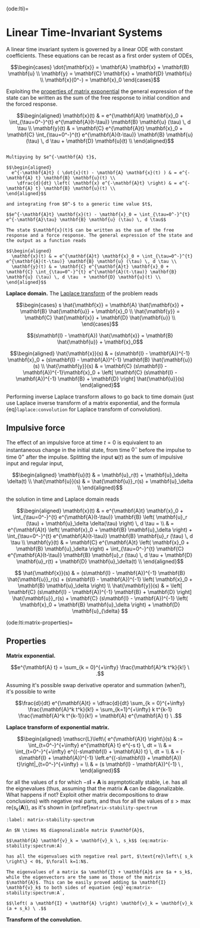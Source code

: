 (ode:lti)=
# Linear Time-Invariant Systems

A linear time invariant system is governed by a linear ODE with constant coefficients. These equations can be recast as a first order system of ODEs,

$$\begin{cases}
  \dot{\mathbf{x}} = \mathbf{A} \mathbf{x} + \mathbf{B} \mathbf{u} \\
       \mathbf{y}  = \mathbf{C} \mathbf{x} + \mathbf{D} \mathbf{u} \\
  \mathbf{x}(0^-) = \mathbf{x}_0
\end{cases}$$

Exploiting the [properties of matrix exponential](ode:lti:matrix-properties) the general expression of the state can be written as the sum of the free response to initial condition and the forced response.

$$\begin{aligned}
  \mathbf{x}(t) & = e^{\mathbf{A}t} \mathbf{x}_0 + \int_{\tau=0^-}^{t} e^{\mathbf{A}(t-\tau)} \mathbf{B} \mathbf{u} (\tau) \, d \tau \\
  \mathbf{y}(t) & = \mathbf{C} e^{\mathbf{A}t} \mathbf{x}_0 + \mathbf{C} \int_{\tau=0^-}^{t} e^{\mathbf{A}(t-\tau)} \mathbf{B} \mathbf{u} (\tau) \, d \tau  + \mathbf{D} \mathbf{u}(t) \\
\end{aligned}$$

```{dropdown} Proof in time domain

Multipying by $e^{-\mathbf{A} t}$,

$$\begin{aligned}
  e^{-\mathbf{A}t} ( \dot{x}(t) - \mathbf{A} \mathbf{x}(t) ) & = e^{-\mathbf{A} t} \mathbf{B} \mathbf{u}(t) \\
    \dfrac{d}{dt} \left( \mathbf{x} e^{-\mathbf{A}t} \right) & = e^{-\mathbf{A} t} \mathbf{B} \mathbf{u}(t) \\
\end{aligned}$$

and integrating from $0^-$ to a generic time value $t$,

$$e^{-\mathbf{A}t} \mathbf{x}(t) - \mathbf{x}_0 = \int_{\tau=0^-}^{t} e^{-\mathbf{A}\tau} \mathbf{B} \mathbf{u} (\tau) \, d \tau$$

The state $\mathbf{x}(t)$ can be written as the sum of the free response and a force response. The general expression of the state and the output as a function reads 

$$\begin{aligned}
  \mathbf{x}(t) & = e^{\mathbf{A}t} \mathbf{x}_0 + \int_{\tau=0^-}^{t} e^{\mathbf{A}(t-\tau)} \mathbf{B} \mathbf{u} (\tau) \, d \tau \\
  \mathbf{y}(t) & = \mathbf{C} e^{\mathbf{A}t} \mathbf{x}_0 + \mathbf{C} \int_{\tau=0^-}^{t} e^{\mathbf{A}(t-\tau)} \mathbf{B} \mathbf{u} (\tau) \, d \tau  + \mathbf{D} \mathbf{u}(t) \\
\end{aligned}$$

```

**Laplace domain.**
The [Laplace transform](complex:laplace) of the problem reads

$$\begin{cases}
   s \hat{\mathbf{x}} = \mathbf{A} \hat{\mathbf{x}} + \mathbf{B} \hat{\mathbf{u}} + \mathbf{x}_0 \\
     \hat{\mathbf{y}} = \mathbf{C} \hat{\mathbf{x}} + \mathbf{D} \hat{\mathbf{u}} \\
\end{cases}$$

$$(s\mathbf{I} - \mathbf{A}) \hat{\mathbf{x}} = \mathbf{B} \hat{\mathbf{u}} + \mathbf{x}_0$$

$$\begin{aligned}
  \hat{\mathbf{x}}(s) & = (s\mathbf{I} - \mathbf{A})^{-1} \mathbf{x}_0 + (s\mathbf{I} - \mathbf{A})^{-1} \mathbf{B} \hat{\mathbf{u}}(s) \\
  \hat{\mathbf{y}}(s) & = \mathbf{C} (s\mathbf{I} - \mathbf{A})^{-1}\mathbf{x}_0 + \left[ \mathbf{C} (s\mathbf{I} - \mathbf{A})^{-1} \mathbf{B} + \mathbf{D} \right] \hat{\mathbf{u}}(s)
\end{aligned}$$


Performing inverse Laplace transform allows to go back to time domain (just use Laplace inverse transform of a matrix exponential, and the formula {eq}`laplace:convolution` for Laplace transform of convolution).


## Impulsive force
The effect of an impulsive force at time $t=0$ is equivalent to an instantaneous change in the initial state, from time $0^-$ before the impulse to time $0^+$ after the impulse. Splitting the input $\mathbf{u}(t)$ as the sum of impulsive input and regular input,

$$\begin{aligned}
  \mathbf{u}(t) & = \mathbf{u}_r(t) + \mathbf{u}_\delta \delta(t) \\
  \hat{\mathbf{u}}(s) & = \hat{\mathbf{u}}_r(s) + \mathbf{u}_\delta \\
\end{aligned}$$

the solution in time and Laplace domain reads

$$\begin{aligned}
  \mathbf{x}(t)
  & = e^{\mathbf{A}t} \mathbf{x}_0 + \int_{\tau=0^-}^{t} e^{\mathbf{A}(t-\tau)} \mathbf{B} \left( \mathbf{u}_r (\tau) + \mathbf{u}_\delta \delta(\tau) \right) \, d \tau = \\ 
  & = e^{\mathbf{A}t} \left( \mathbf{x}_0 + \mathbf{B} \mathbf{u}_\delta \right) + \int_{\tau=0^-}^{t} e^{\mathbf{A}(t-\tau)} \mathbf{B} \mathbf{u}_r (\tau) \, d \tau \\
  \mathbf{y}(t)
  & = \mathbf{C} e^{\mathbf{A}t} \left( \mathbf{x}_0 + \mathbf{B} \mathbf{u}_\delta \right) + \int_{\tau=0^-}^{t} \mathbf{C} e^{\mathbf{A}(t-\tau)} \mathbf{B} \mathbf{u}_r (\tau) \, d \tau + \mathbf{D} \mathbf{u}_r(t) + \mathbf{D} \mathbf{u}_\delta(t) \\
\end{aligned}$$

$$
  \hat{\mathbf{x}}(s) & = (s\mathbf{I} - \mathbf{A})^{-1} \mathbf{B} \hat{\mathbf{u}}_r(s) + (s\mathbf{I} - \mathbf{A})^{-1} \left( \mathbf{x}_0 + \mathbf{B} \mathbf{u}_\delta \right) \\
  \hat{\mathbf{y}}(s) & = \left[ \mathbf{C} (s\mathbf{I} - \mathbf{A})^{-1} \mathbf{B} + \mathbf{D} \right] \hat{\mathbf{u}}_r(s) + \mathbf{C} (s\mathbf{I} - \mathbf{A})^{-1} \left( \mathbf{x}_0 + \mathbf{B} \mathbf{u}_\delta \right) + \mathbf{D} \mathbf{u}_{\delta}
$$

(ode:lti:matrix-properties)=
## Properties

**Matrix exponential.**

$$e^{\mathbf{A} t} = \sum_{k = 0}^{+\infty} \frac{\mathbf{A}^k t^k}{k!} \ .$$

Assuming it's possible swap derivative operator and summation (when?), it's possible to write

$$\frac{d}{dt} e^{\mathbf{A}t} = \dfrac{d}{dt} \sum_{k = 0}^{+\infty} \frac{\mathbf{A}^k t^k}{k!} = \sum_{k=1}^{+\infty} k t^{k-1} \frac{\mathbf{A}^k t^{k-1}}{k!} = \mathbf{A} e^{\mathbf{A} t} \ .$$

**Laplace transform of exponential matrix.**

$$\begin{aligned}
  \mathscr{L}\left\{ e^{\mathbf{A}t} \right\}(s)
  & := \int_{t=0^-}^{+\infty} e^{\mathbf{A} t} e^{-s t} \, dt = \\
  & = \int_{t=0^-}^{+\infty} e^{(-s\mathbf{I} + \mathbf{A}) t} \, dt = \\
  & = (-s\mathbf{I} + \mathbf{A})^{-1} \left.e^{(-s\mathbf{I} + \mathbf{A}) t}\right|_{t=0^-}^{+\infty} = \\
  & = (s \mathbf{I} - \mathbf{A})^{-1} \ ,
\end{aligned}$$

for all the values of $s$ for which $-s\mathbf{I} + \mathbf{A}$ is asymptotically stable, i.e. has all the eignevalues (thus, assuming that the matrix $\mathbf{A}$ can be diagonalizable. What happens if not? Exploit other matrix decompositions to draw conclusions) with negative real parts, and thus for all the values of $s > \max \text{re}\{ s_k(\mathbf{A}) \}$, as it's shown in {prf:ref}`matrix-stability-spectrum`

```{prf:example} Asymptotic stability of a matrix $\ \mathbf{A}$
:label: matrix-stability-spectrum

An $N \times N$ diagnonalizable matrix $\mathbf{A}$,

$$\mathbf{A} \mathbf{v}_k = \mathbf{v}_k \, s_k$$ (eq:matrix-stability:spectrum:A)

has all the eigenvalues with negative real part, $\text{re}\left\{ s_k \right\} < 0$, $\forall k=1:N$.

The eigenvalues of a matrix $a \mathbf{I} + \mathbf{A}$ are $a + s_k$, while the eigenvectors are the same as those of the matrix $\mathbf{A}$. This can be easily proved adding $a \mathbf{I} \mathbf{v}_k$ to both sides of equation {eq}`eq:matrix-stability:spectrum:A`,

$$\left( a \mathbf{I} + \mathbf{A} \right) \mathbf{v}_k = \mathbf{v}_k (a + s_k) \ .$$

```

**Transform of the convolution.**




